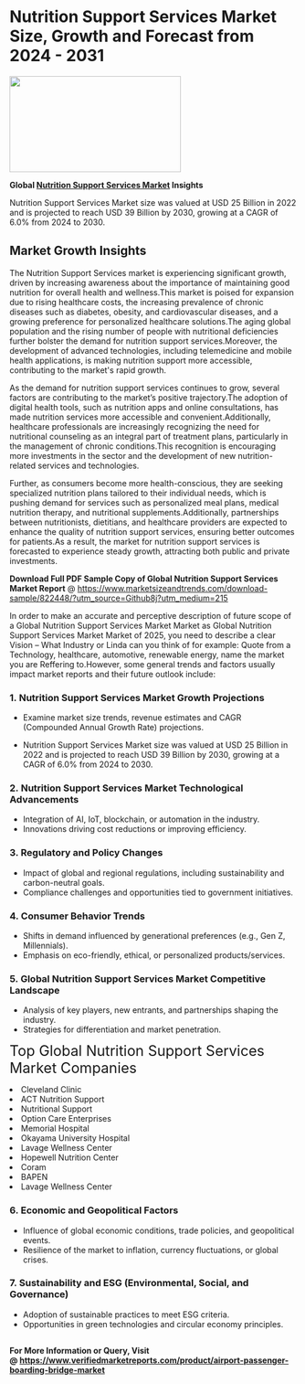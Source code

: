 <H1>Nutrition Support Services Market Size, Growth and Forecast from 2024 - 2031</H1><img class="aligncenter size-medium wp-image-584254" src="https://thirdeyenews.in/wp-content/uploads/2024/09/Global-Market-Research-300x168.jpeg" alt="" width="300" height="168" /><p><strong>Global&nbsp;<a href="https://www.marketsizeandtrends.com/download-sample/822448/?utm_source=Github8j?utm_medium=215">Nutrition Support Services Market</a> Insights</strong></p><p>Nutrition Support Services Market size was valued at USD 25 Billion in 2022 and is projected to reach USD 39 Billion by 2030, growing at a CAGR of 6.0% from 2024 to 2030.</p><p><h2>Market Growth Insights</h2> <p>The Nutrition Support Services market is experiencing significant growth, driven by increasing awareness about the importance of maintaining good nutrition for overall health and wellness.This market is poised for expansion due to rising healthcare costs, the increasing prevalence of chronic diseases such as diabetes, obesity, and cardiovascular diseases, and a growing preference for personalized healthcare solutions.The aging global population and the rising number of people with nutritional deficiencies further bolster the demand for nutrition support services.Moreover, the development of advanced technologies, including telemedicine and mobile health applications, is making nutrition support more accessible, contributing to the market's rapid growth.</p> <p>As the demand for nutrition support services continues to grow, several factors are contributing to the market’s positive trajectory.The adoption of digital health tools, such as nutrition apps and online consultations, has made nutrition services more accessible and convenient.Additionally, healthcare professionals are increasingly recognizing the need for nutritional counseling as an integral part of treatment plans, particularly in the management of chronic conditions.This recognition is encouraging more investments in the sector and the development of new nutrition-related services and technologies.</p> <p>Further, as consumers become more health-conscious, they are seeking specialized nutrition plans tailored to their individual needs, which is pushing demand for services such as personalized meal plans, medical nutrition therapy, and nutritional supplements.Additionally, partnerships between nutritionists, dietitians, and healthcare providers are expected to enhance the quality of nutrition support services, ensuring better outcomes for patients.As a result, the market for nutrition support services is forecasted to experience steady growth, attracting both public and private investments.</p> <p><span class=""><strong>Download Full PDF Sample Copy of Global Nutrition Support Services Market Report</strong> @ <a href="https://www.marketsizeandtrends.com/download-sample/822448/?utm_source=Github8j?utm_medium=215" target="_blank">https://www.marketsizeandtrends.com/download-sample/822448/?utm_source=Github8j?utm_medium=215</a></span></p><p>In order to make an accurate and perceptive description of future scope of a Global&nbsp;Nutrition Support Services Market Market as Global&nbsp;Nutrition Support Services Market Market of 2025, you need to describe a clear Vision &ndash; What Industry or Linda can you think of for example: Quote from a Technology, healthcare, automotive, renewable energy, name the market you are Reffering to.However, some general trends and factors usually impact market reports and their future outlook include:</p><h3>1.&nbsp;<strong>Nutrition Support Services Market Growth Projections</strong></h3><ul><li>Examine market size trends, revenue estimates and CAGR (Compounded Annual Growth Rate) projections.</li><li><p>Nutrition Support Services Market size was valued at USD 25 Billion in 2022 and is projected to reach USD 39 Billion by 2030, growing at a CAGR of 6.0% from 2024 to 2030.</p></li></ul><h3>2.&nbsp;<strong>Nutrition Support Services Market Technological Advancements</strong></h3><ul><li>Integration of AI, IoT, blockchain, or automation in the industry.</li><li>Innovations driving cost reductions or improving efficiency.</li></ul><h3>3.&nbsp;<strong>Regulatory and Policy Changes</strong></h3><ul><li>Impact of global and regional regulations, including sustainability and carbon-neutral goals.</li><li>Compliance challenges and opportunities tied to government initiatives.</li></ul><h3>4.&nbsp;<strong>Consumer Behavior Trends</strong></h3><ul><li>Shifts in demand influenced by generational preferences (e.g., Gen Z, Millennials).</li><li>Emphasis on eco-friendly, ethical, or personalized products/services.</li></ul><h3>5.&nbsp;<strong>Global Nutrition Support Services Market Competitive Landscape</strong></h3><ul><li>Analysis of key players, new entrants, and partnerships shaping the industry.</li><li>Strategies for differentiation and market penetration.</li></ul><p data-pm-slice="1 1 []"><span style="color: inherit; font-family: inherit; font-size: 25px;">Top Global Nutrition Support Services Market Companies</span></p><div class="" data-test-id=""><p><li>Cleveland Clinic</li><li> ACT Nutrition Support</li><li> Nutritional Support</li><li> Option Care Enterprises</li><li> Memorial Hospital</li><li> Okayama University Hospital</li><li> Lavage Wellness Center</li><li> Hopewell Nutrition Center</li><li> Coram</li><li> BAPEN</li><li> Lavage Wellness Center</li></p></div><h3>6.&nbsp;<strong>Economic and Geopolitical Factors</strong></h3><ul><li>Influence of global economic conditions, trade policies, and geopolitical events.</li><li>Resilience of the market to inflation, currency fluctuations, or global crises.</li></ul><h3>7.&nbsp;<strong>Sustainability and ESG (Environmental, Social, and Governance)</strong></h3><ul><li>Adoption of sustainable practices to meet ESG criteria.</li><li>Opportunities in green technologies and circular economy principles.</li></ul><h2><strong style="font-size: 14px;">For More Information or Query, Visit @&nbsp;</strong><a style="background-color: #ffffff; font-size: 14px;" href="https://www.marketsizeandtrends.com/report/nutrition-support-services-market/" target="_blank">https://www.verifiedmarketreports.com/product/airport-passenger-boarding-bridge-market</a></h2>